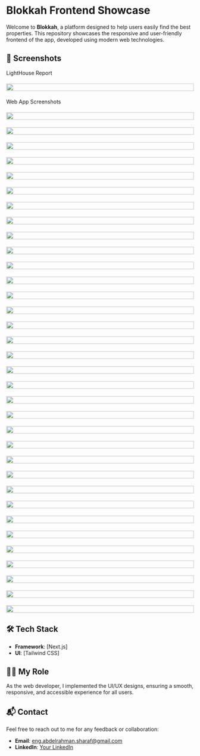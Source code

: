 # Blokkah Frontend Showcase

Welcome to **Blokkah**, a platform designed to help users easily find the best properties. This repository showcases the responsive and user-friendly frontend of the app, developed using modern web technologies.

## 📸 Screenshots

<div style="display: flex; flex-direction: column; gap: 20px;">
    LightHouse Report
    <img src="./screenshots/Lighthouse.jpeg" width="100%" />
    Web App Screenshots
    <img src="./screenshots/Login - choose method.png" width="100%" />
    <img src="./screenshots/Login - phone number.png" width="100%" />
    <img src="./screenshots/Login - otp.png" width="100%" />
    <img src="./screenshots/Sign up - Method.jpg" width="100%" />
    <img src="./screenshots/Sign up - Method.png" width="100%" />
    <img src="./screenshots/Sign up - Create account.png" width="100%" />
    <img src="./screenshots/Sign up - confirm.png" width="100%" />
    <img src="./screenshots/Sign up - Create account (dropdown).png" width="100%" />
    <img src="./screenshots/Sign up - edit.png" width="100%" />
    <img src="./screenshots/Sign up - OTP.png" width="100%" />
    <img src="./screenshots/Home - Before sign.png" width="100%" />
    <img src="./screenshots/Home - After sign + Dropdowns-1.png" width="100%" />
    <img src="./screenshots/Home - After sign + Dropdowns.png" width="100%" />
    <img src="./screenshots/Chatbot - Home.png" width="100%" />
    <img src="./screenshots/Chatbot - Ai Chat.png" width="100%" />
    <img src="./screenshots/Chatbot - FAQ.png" width="100%" />
    <img src="./screenshots/Chatbot - Property Request-1.png" width="100%" />
    <img src="./screenshots/Chatbot - Property Request.jpg" width="100%" />
    <img src="./screenshots/Add BLOG.png" width="100%" />
    <img src="./screenshots/Add EXISTING FEATURED ad.png" width="100%" />
    <img src="./screenshots/Add NEW FEATURED ad.png" width="100%" />
    <img src="./screenshots/Add NORMAL listing.png" width="100%" />
    <img src="./screenshots/Modal-1.png" width="100%" />
    <img src="./screenshots/Modal-2.png" width="100%" />
    <img src="./screenshots/Modal-3.png" width="100%" />
    <img src="./screenshots/Modal-4.png" width="100%" />
    <img src="./screenshots/Modal-5.png" width="100%" />
    <img src="./screenshots/Modal-6.png" width="100%" />
    <img src="./screenshots/Modal.png" width="100%" />
    <img src="./screenshots/Profile - Manage your listings.png" width="100%" />
    <img src="./screenshots/Reals.png" width="100%" />
    <img src="./screenshots/Select listing type-1.png" width="100%" />
    <img src="./screenshots/Select listing type.png" width="100%" />
    <img src="./screenshots/Views and statistics.png" width="100%" />

</div>

## 🛠 Tech Stack

-   **Framework**: [Next.js]
-   **UI**: [Tailwind CSS]

## 👨‍💻 My Role

As the web developer, I implemented the UI/UX designs, ensuring a smooth, responsive, and accessible experience for all users.

## 📬 Contact

Feel free to reach out to me for any feedback or collaboration:

-   **Email**: eng.abdelrahman.sharaf@gmail.com
-   **LinkedIn**: [Your LinkedIn](https://linkedin.com/in/eng-abdelrahman-sharaf/)
